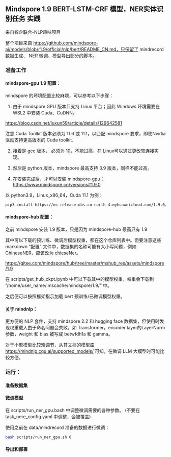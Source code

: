 ## Mindspore 1.9 BERT-LSTM-CRF 模型，NER实体识别任务 实践

来自校企联合-NLP趣味项目

整个项目来自 https://github.com/mindspore-ai/models/blob/r1.9/official/nlp/bert/README_CN.md，只保留了 mindrecord 数据生成、 NER 微调、模型导出部分的脚本。

### 准备工作

#### mindspore-gpu 1.9 配置：

mindspore 的环境配置比较麻烦，可以参考以下步骤：

1. 由于 mindspore GPU 版本只支持 Linux 平台；因此 Windows 环境需要在 WSL2 中安装 Cuda、CuDNN。

https://blog.csdn.net/luxun59/article/details/129642581

注意 Cuda Toolkit 版本必须为 11.6 或 11.1，以匹配 mindspore 要求，即使Nvidia驱动支持更高版本的 Cuda toolkit.

2. 接着是 gcc 版本， 必须为 10，不能过高，在 Linux可以通过更改软连接实现。

3. 然后是 python 版本，mindspore 最高支持 3.9 版本，同样不能过高。

4. 在安装完成后，才可以安装 mindspore-gpu：
https://www.mindspore.cn/versions#1.9.0

以 python3.9，Linux_x86_64，Cuda 11.1 为例：
```bash
pip3 install https://ms-release.obs.cn-north-4.myhuaweicloud.com/1.9.0/MindSpore/gpu/x86_64/cuda-11.1/mindspore_gpu-1.9.0-cp39-cp39-linux_x86_64.whl
```

#### mindspore-hub 配置：

之前 mindspore 安装 1.9 版本，只是因为 mindspore-hub 最高只有 1.9

其中可以下载的预训练、微调后模型权重，都在这个仓库列表中。但要注意这些 markdown “配置” 文件中，数据集的名称可能有大小写问题，例如 ChineseNER，应该改为 chieseNer。

https://gitee.com/mindspore/hub/tree/master/mshub_res/assets/mindspore/1.9

在 scripts/get_hub_ckpt.ipynb 中可以下载其中的模型权重，权重会下载到 
“/home/user_name/.mscache/mindspore/1.9/” 中。

之后便可以按照框架指示加载 bert 预训练/已微调模型权重。

#### 关于 mindnlp：

更方便的 NLP 套件，支持 mindspore 2.2 和 hugging face 数据集，但使用时发现权重载入由于命名问题会失败，如 Transformer，encoder layer的LayerNorm 参数，weight 和 bias 被写成 betwfdh1a 和 gamma。

对于小型模型比较难调节，从其文档的模型库
https://mindnlp.cqu.ai/supported_models/
可知，在微调 LLM 大模型时可能比较方便。

### 运行：

#### 准备数据集

#### 微调模型

在 scripts/run_ner_gpu.bash 中调整微调需要的各种参数。 (不要在 task_nere_config.yaml 中调整，会被覆盖)

使用之前在 data/mindrecord 准备的数据进行微调：

```bash
bash scripts/run_ner_gpu.sh 0
```


#### 导出和部署

